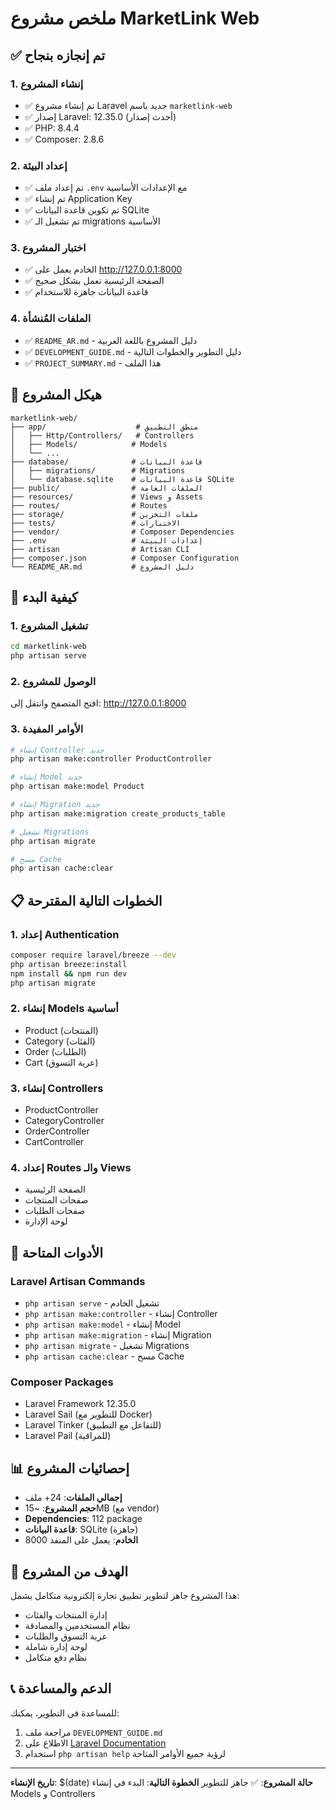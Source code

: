 # ملخص مشروع MarketLink Web

## ✅ تم إنجازه بنجاح

### 1. إنشاء المشروع
- ✅ تم إنشاء مشروع Laravel جديد باسم `marketlink-web`
- ✅ إصدار Laravel: 12.35.0 (أحدث إصدار)
- ✅ PHP: 8.4.4
- ✅ Composer: 2.8.6

### 2. إعداد البيئة
- ✅ تم إعداد ملف `.env` مع الإعدادات الأساسية
- ✅ تم إنشاء Application Key
- ✅ تم تكوين قاعدة البيانات SQLite
- ✅ تم تشغيل الـ migrations الأساسية

### 3. اختبار المشروع
- ✅ الخادم يعمل على http://127.0.0.1:8000
- ✅ الصفحة الرئيسية تعمل بشكل صحيح
- ✅ قاعدة البيانات جاهزة للاستخدام

### 4. الملفات المُنشأة
- ✅ `README_AR.md` - دليل المشروع باللغة العربية
- ✅ `DEVELOPMENT_GUIDE.md` - دليل التطوير والخطوات التالية
- ✅ `PROJECT_SUMMARY.md` - هذا الملف

## 📁 هيكل المشروع

```
marketlink-web/
├── app/                    # منطق التطبيق
│   ├── Http/Controllers/   # Controllers
│   ├── Models/            # Models
│   └── ...
├── database/              # قاعدة البيانات
│   ├── migrations/        # Migrations
│   └── database.sqlite    # قاعدة البيانات SQLite
├── public/                # الملفات العامة
├── resources/             # Views و Assets
├── routes/                # Routes
├── storage/               # ملفات التخزين
├── tests/                 # الاختبارات
├── vendor/                # Composer Dependencies
├── .env                   # إعدادات البيئة
├── artisan                # Artisan CLI
├── composer.json          # Composer Configuration
└── README_AR.md           # دليل المشروع
```

## 🚀 كيفية البدء

### 1. تشغيل المشروع
```bash
cd marketlink-web
php artisan serve
```

### 2. الوصول للمشروع
افتح المتصفح وانتقل إلى: http://127.0.0.1:8000

### 3. الأوامر المفيدة
```bash
# إنشاء Controller جديد
php artisan make:controller ProductController

# إنشاء Model جديد
php artisan make:model Product

# إنشاء Migration جديد
php artisan make:migration create_products_table

# تشغيل Migrations
php artisan migrate

# مسح Cache
php artisan cache:clear
```

## 📋 الخطوات التالية المقترحة

### 1. إعداد Authentication
```bash
composer require laravel/breeze --dev
php artisan breeze:install
npm install && npm run dev
php artisan migrate
```

### 2. إنشاء Models أساسية
- Product (المنتجات)
- Category (الفئات)
- Order (الطلبات)
- Cart (عربة التسوق)

### 3. إنشاء Controllers
- ProductController
- CategoryController
- OrderController
- CartController

### 4. إعداد Routes والـ Views
- الصفحة الرئيسية
- صفحات المنتجات
- صفحات الطلبات
- لوحة الإدارة

## 🔧 الأدوات المتاحة

### Laravel Artisan Commands
- `php artisan serve` - تشغيل الخادم
- `php artisan make:controller` - إنشاء Controller
- `php artisan make:model` - إنشاء Model
- `php artisan make:migration` - إنشاء Migration
- `php artisan migrate` - تشغيل Migrations
- `php artisan cache:clear` - مسح Cache

### Composer Packages
- Laravel Framework 12.35.0
- Laravel Sail (للتطوير مع Docker)
- Laravel Tinker (للتفاعل مع التطبيق)
- Laravel Pail (للمراقبة)

## 📊 إحصائيات المشروع

- **إجمالي الملفات**: 24+ ملف
- **حجم المشروع**: ~15MB (مع vendor)
- **Dependencies**: 112 package
- **قاعدة البيانات**: SQLite (جاهزة)
- **الخادم**: يعمل على المنفذ 8000

## 🎯 الهدف من المشروع

هذا المشروع جاهز لتطوير تطبيق تجارة إلكترونية متكامل يشمل:
- إدارة المنتجات والفئات
- نظام المستخدمين والمصادقة
- عربة التسوق والطلبات
- لوحة إدارة شاملة
- نظام دفع متكامل

## 📞 الدعم والمساعدة

للمساعدة في التطوير، يمكنك:
1. مراجعة ملف `DEVELOPMENT_GUIDE.md`
2. الاطلاع على [Laravel Documentation](https://laravel.com/docs)
3. استخدام `php artisan help` لرؤية جميع الأوامر المتاحة

---
**تاريخ الإنشاء**: $(date)
**حالة المشروع**: ✅ جاهز للتطوير
**الخطوة التالية**: البدء في إنشاء Models و Controllers
